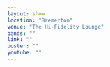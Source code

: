 ```yaml
---
layout: show
location: "Bremerton"
venue: "The Hi-Fidelity Lounge"
bands: ""
link: ""
poster: ""
youtube: ""
---
```



